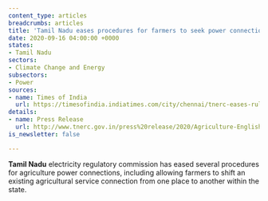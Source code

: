 ```yaml
---
content_type: articles
breadcrumbs: articles
title: 'Tamil Nadu eases procedures for farmers to seek power connections. '
date: 2020-09-16 04:00:00 +0000
states:
- Tamil Nadu
sectors:
- Climate Change and Energy
subsectors:
- Power
sources:
- name: Times of India
  url: https://timesofindia.indiatimes.com/city/chennai/tnerc-eases-rules-for-farmers-to-get-power-connection/articleshow/78050273.cms
details:
- name: Press Release
  url: http://www.tnerc.gov.in/press%20release/2020/Agriculture-English.pdf
is_newsletter: false

---
```

**Tamil Nadu** electricity regulatory commission has eased several procedures for agriculture power connections, including allowing farmers to shift an existing agricultural service connection from one place to another within the state.
